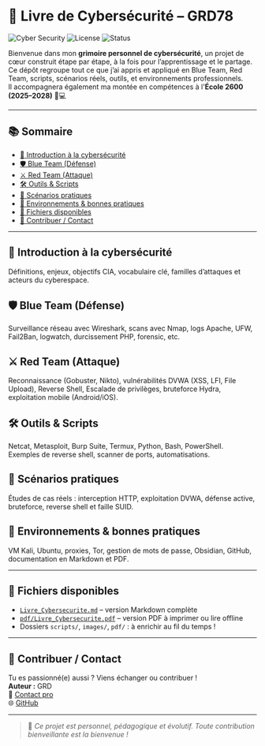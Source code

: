 # 📘 Livre de Cybersécurité – GRD78

![Cyber Security](https://img.shields.io/badge/Cyber-Offensive%20%26%20Defensive-blue?style=flat-square&logo=linux)
![License](https://img.shields.io/badge/license-MIT-green?style=flat-square)
![Status](https://img.shields.io/badge/status-en%20cours%20d'évolution-orange?style=flat-square)

Bienvenue dans mon **grimoire personnel de cybersécurité**, un projet de cœur construit étape par étape, à la fois pour l’apprentissage et le partage.  
Ce dépôt regroupe tout ce que j’ai appris et appliqué en Blue Team, Red Team, scripts, scénarios réels, outils, et environnements professionnels.  
Il accompagnera également ma montée en compétences à l'**École 2600 (2025–2028)** 🧠💻

---

## 📚 Sommaire

- [🔰 Introduction à la cybersécurité](#-introduction-à-la-cybersécurité)
- [🛡️ Blue Team (Défense)](#️-blue-team-défense)
- [⚔️ Red Team (Attaque)](#️-red-team-attaque)
- [🛠️ Outils & Scripts](#️-outils--scripts)
- [🧪 Scénarios pratiques](#-scénarios-pratiques)
- [🧩 Environnements & bonnes pratiques](#-environnements--bonnes-pratiques)
- [📄 Fichiers disponibles](#-fichiers-disponibles)
- [🤝 Contribuer / Contact](#-contribuer--contact)

---

## 🔰 Introduction à la cybersécurité

Définitions, enjeux, objectifs CIA, vocabulaire clé, familles d’attaques et acteurs du cyberespace.

## 🛡️ Blue Team (Défense)

Surveillance réseau avec Wireshark, scans avec Nmap, logs Apache, UFW, Fail2Ban, logwatch, durcissement PHP, forensic, etc.

## ⚔️ Red Team (Attaque)

Reconnaissance (Gobuster, Nikto), vulnérabilités DVWA (XSS, LFI, File Upload), Reverse Shell, Escalade de privilèges, bruteforce Hydra, exploitation mobile (Android/iOS).

## 🛠️ Outils & Scripts

Netcat, Metasploit, Burp Suite, Termux, Python, Bash, PowerShell.  
Exemples de reverse shell, scanner de ports, automatisations.

## 🧪 Scénarios pratiques

Études de cas réels : interception HTTP, exploitation DVWA, défense active, bruteforce, reverse shell et faille SUID.

## 🧩 Environnements & bonnes pratiques

VM Kali, Ubuntu, proxies, Tor, gestion de mots de passe, Obsidian, GitHub, documentation en Markdown et PDF.

---

## 📄 Fichiers disponibles

- [`Livre_Cybersecurite.md`](./Livre_Cybersecurite.md) – version Markdown complète
- [`pdf/Livre_Cybersecurite.pdf`](./pdf/Livre_Cybersecurite.pdf) – version PDF à imprimer ou lire offline
- Dossiers `scripts/`, `images/`, `pdf/` : à enrichir au fil du temps !

---

## 🤝 Contribuer / Contact

Tu es passionné(e) aussi ? Viens échanger ou contribuer !  
**Auteur :** GRD  
📧 [Contact pro](mailto:tonmail@pro.com)  
🌐 [GitHub](https://github.com/GRD78)

---

> 🔐 *Ce projet est personnel, pédagogique et évolutif. Toute contribution bienveillante est la bienvenue !*